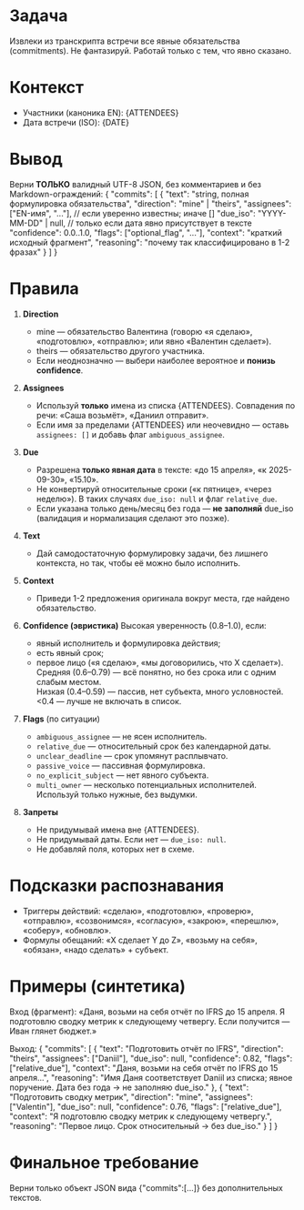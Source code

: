 # Задача
Извлеки из транскрипта встречи все явные обязательства (commitments). Не фантазируй. Работай только с тем, что явно сказано.

# Контекст
- Участники (каноника EN): {ATTENDEES}  
- Дата встречи (ISO): {DATE}

# Вывод
Верни **ТОЛЬКО** валидный UTF-8 JSON, без комментариев и без Markdown-ограждений:
{
  "commits": [
    {
      "text": "string, полная формулировка обязательства",
      "direction": "mine" | "theirs",
      "assignees": ["EN-имя", "..."],   // если уверенно известны; иначе []
      "due_iso": "YYYY-MM-DD" | null,   // только если дата явно присутствует в тексте
      "confidence": 0.0..1.0,
      "flags": ["optional_flag", "..."],
      "context": "краткий исходный фрагмент",
      "reasoning": "почему так классифицировано в 1-2 фразах"
    }
  ]
}

# Правила
1) **Direction**
   - mine — обязательство Валентина (говорю «я сделаю», «подготовлю», «отправлю»; или явно «Валентин сделает»).
   - theirs — обязательство другого участника.
   - Если неоднозначно — выбери наиболее вероятное и **понизь confidence**.

2) **Assignees**
   - Используй **только** имена из списка {ATTENDEES}. Совпадения по речи: «Саша возьмёт», «Даниил отправит».
   - Если имя за пределами {ATTENDEES} или неочевидно — оставь `assignees: []` и добавь флаг `ambiguous_assignee`.

3) **Due**
   - Разрешена **только явная дата** в тексте: «до 15 апреля», «к 2025-09-30», «15.10».
   - Не конвертируй относительные сроки («к пятнице», «через неделю»). В таких случаях `due_iso: null` и флаг `relative_due`.
   - Если указана только день/месяц без года — **не заполняй** due_iso (валидация и нормализация сделают это позже).

4) **Text**
   - Дай самодостаточную формулировку задачи, без лишнего контекста, но так, чтобы её можно было исполнить.

5) **Context**
   - Приведи 1-2 предложения оригинала вокруг места, где найдено обязательство.

6) **Confidence (эвристика)**
   Высокая уверенность (0.8–1.0), если:
   - явный исполнитель и формулировка действия;
   - есть явный срок;
   - первое лицо («я сделаю», «мы договорились, что X сделает»).
   Средняя (0.6–0.79) — всё понятно, но без срока или с одним слабым местом.  
   Низкая (0.4–0.59) — пассив, нет субъекта, много условностей.  
   <0.4 — лучше не включать в список.

7) **Flags** (по ситуации)
   - `ambiguous_assignee` — не ясен исполнитель.
   - `relative_due` — относительный срок без календарной даты.
   - `unclear_deadline` — срок упомянут расплывчато.
   - `passive_voice` — пассивная формулировка.
   - `no_explicit_subject` — нет явного субъекта.
   - `multi_owner` — несколько потенциальных исполнителей.
   Используй только нужные, без выдумки.

8) **Запреты**
   - Не придумывай имена вне {ATTENDEES}.
   - Не придумывай даты. Если нет — `due_iso: null`.
   - Не добавляй поля, которых нет в схеме.

# Подсказки распознавания
- Триггеры действий: «сделаю», «подготовлю», «проверю», «отправлю», «созвонимся», «согласую», «закрою», «перешлю», «соберу», «обновлю».
- Формулы обещаний: «X сделает Y до Z», «возьму на себя», «обязан», «надо сделать» + субъект.

# Примеры (синтетика)

Вход (фрагмент):
«Даня, возьми на себя отчёт по IFRS до 15 апреля. Я подготовлю сводку метрик к следующему четвергу. Если получится — Иван глянет бюджет.»

Выход:
{
  "commits": [
    {
      "text": "Подготовить отчёт по IFRS",
      "direction": "theirs",
      "assignees": ["Daniil"],
      "due_iso": null,
      "confidence": 0.82,
      "flags": ["relative_due"],
      "context": "Даня, возьми на себя отчёт по IFRS до 15 апреля...",
      "reasoning": "Имя Даня соответствует Daniil из списка; явное поручение. Дата без года → не заполняю due_iso."
    },
    {
      "text": "Подготовить сводку метрик",
      "direction": "mine",
      "assignees": ["Valentin"],
      "due_iso": null,
      "confidence": 0.76,
      "flags": ["relative_due"],
      "context": "Я подготовлю сводку метрик к следующему четвергу.",
      "reasoning": "Первое лицо. Срок относительный → без due_iso."
    }
  ]
}

# Финальное требование
Верни только объект JSON вида {"commits":[...]} без дополнительных текстов.
